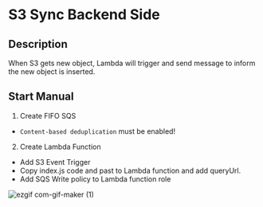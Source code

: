 # S3 Sync Backend Side
## Description
When S3 gets new object, Lambda will trigger and send message to inform the new object is inserted.

## Start Manual
1. Create FIFO SQS
- `Content-based deduplication` must be enabled! 

2. Create Lambda Function
- Add S3 Event Trigger
- Copy index.js code and past to Lambda function and add queryUrl.
- Add SQS Write policy to Lambda function role

![ezgif com-gif-maker (1)](https://user-images.githubusercontent.com/33510681/110253306-f414ec80-7fcc-11eb-8ede-e48a28e64298.gif)
